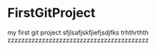 # FirstGitProject
my first git project 
sfjlsafjskfjiefjsdjfks
trhthrthth
zzzzzzzzzzzzzzzzzzzzzzzzzzzzzzzzzzzzzzzzz

